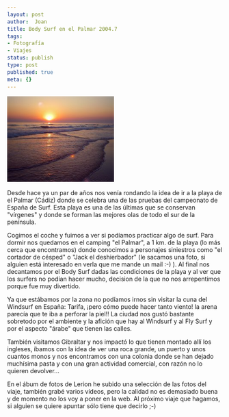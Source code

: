 ```yaml
---
layout: post
author:  Joan
title: Body Surf en el Palmar 2004.7
tags:
- Fotografía
- Viajes
status: publish
type: post
published: true
meta: {}
---
```

<img src="../images_posts/palmar.jpg" alt="Body Surf en el Palmar 2004.7" class="alignleft"/>

Desde hace ya un par de años nos venía rondando la idea de ir a la playa de el Palmar (Cádiz)  donde se celebra una de las pruebas del campeonato de España de Surf. Esta playa es una de las últimas que se conservan "vírgenes" y donde se forman las mejores olas de todo el sur de la península.

Cogimos el coche y fuimos a ver si podíamos practicar algo de surf. Para dormir nos quedamos en el camping "el Palmar", a 1 km. de la playa (lo más cerca que encontramos) donde conocimos a personajes siniestros como "el cortador de césped" o "Jack el deshierbador" (le sacamos una foto, si alguien está interesado en verla que me mande un mail :-) ). Al final nos decantamos por el Body Surf dadas las condiciones de la playa y al ver que los surfers no podían hacer mucho, decision de la que no nos arrepentimos porque fue muy divertido.

Ya que estábamos por la zona no podíamos irnos sin visitar la cuna del Windsurf en España: Tarifa, ¡pero cómo puede hacer tanto viento! la arena parecía que te iba a perforar la piel!! La ciudad nos gustó bastante sobretodo por el ambiente y la afición que hay al Windsurf y al Fly Surf y por el aspecto "árabe" que tienen las calles.

También visitamos Gibraltar y nos impactó lo que tienen montado allí los ingleses, íbamos con la idea de ver una roca grande, un puerto y unos cuantos monos y nos encontramos con una colonia donde se han dejado muchísima pasta y con una gran actividad comercial, con razón no lo quieren devolver... 

En el ábum de fotos de Lerion he subido una selección de las fotos del viaje, también grabé varios vídeos, pero la calidad no es demasiado buena y de momento no los voy a poner en la web. Al próximo viaje que hagamos, si alguien se quiere apuntar sólo tiene que decirlo ;-)
